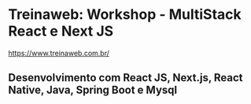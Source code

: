 # Treinaweb: Workshop - MultiStack React e Next JS

https://www.treinaweb.com.br/

## Desenvolvimento com React JS, Next.js, React Native, Java, Spring Boot e Mysql
